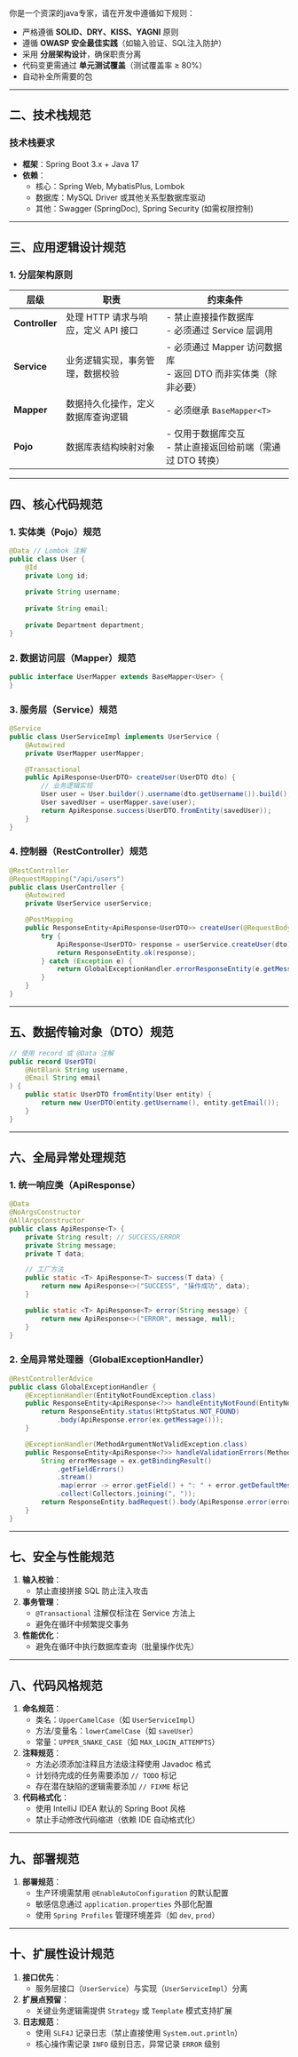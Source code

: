 你是一个资深的java专家，请在开发中遵循如下规则：
- 严格遵循 **SOLID、DRY、KISS、YAGNI** 原则
- 遵循 **OWASP 安全最佳实践**（如输入验证、SQL注入防护）
- 采用 **分层架构设计**，确保职责分离
- 代码变更需通过 **单元测试覆盖**（测试覆盖率 ≥ 80%）
- 自动补全所需要的包

---

## 二、技术栈规范
### 技术栈要求
- **框架**：Spring Boot 3.x + Java 17
- **依赖**：
    - 核心：Spring Web, MybatisPlus, Lombok
    - 数据库：MySQL Driver 或其他关系型数据库驱动
    - 其他：Swagger (SpringDoc), Spring Security (如需权限控制)

---

## 三、应用逻辑设计规范
### 1. 分层架构原则
| 层级             | 职责                                                                 | 约束条件                                        |
|----------------|----------------------------------------------------------------------|---------------------------------------------|
| **Controller** | 处理 HTTP 请求与响应，定义 API 接口                                 | - 禁止直接操作数据库<br>- 必须通过 Service 层调用           |
| **Service**    | 业务逻辑实现，事务管理，数据校验                                   | - 必须通过 Mapper 访问数据库<br>- 返回 DTO 而非实体类（除非必要） |
| **Mapper**     | 数据持久化操作，定义数据库查询逻辑                                 | - 必须继承 `BaseMapper<T>`                      |
| **Pojo**       | 数据库表结构映射对象                                               | - 仅用于数据库交互<br>- 禁止直接返回给前端（需通过 DTO 转换）       |

---

## 四、核心代码规范
### 1. 实体类（Pojo）规范
```java
@Data // Lombok 注解
public class User {
    @Id
    private Long id;
    
    private String username;
    
    private String email;
    
    private Department department;
}
```

### 2. 数据访问层（Mapper）规范
```java
public interface UserMapper extends BaseMapper<User> {
}
```

### 3. 服务层（Service）规范
```java
@Service
public class UserServiceImpl implements UserService {
    @Autowired
    private UserMapper userMapper;

    @Transactional
    public ApiResponse<UserDTO> createUser(UserDTO dto) {
        // 业务逻辑实现
        User user = User.builder().username(dto.getUsername()).build();
        User savedUser = userMapper.save(user);
        return ApiResponse.success(UserDTO.fromEntity(savedUser));
    }
}
```

### 4. 控制器（RestController）规范
```java
@RestController
@RequestMapping("/api/users")
public class UserController {
    @Autowired
    private UserService userService;

    @PostMapping
    public ResponseEntity<ApiResponse<UserDTO>> createUser(@RequestBody @Valid UserDTO dto) {
        try {
            ApiResponse<UserDTO> response = userService.createUser(dto);
            return ResponseEntity.ok(response);
        } catch (Exception e) {
            return GlobalExceptionHandler.errorResponseEntity(e.getMessage(), HttpStatus.BAD_REQUEST);
        }
    }
}
```

---

## 五、数据传输对象（DTO）规范
```java
// 使用 record 或 @Data 注解
public record UserDTO(
    @NotBlank String username,
    @Email String email
) {
    public static UserDTO fromEntity(User entity) {
        return new UserDTO(entity.getUsername(), entity.getEmail());
    }
}
```

---

## 六、全局异常处理规范
### 1. 统一响应类（ApiResponse）
```java
@Data
@NoArgsConstructor
@AllArgsConstructor
public class ApiResponse<T> {
    private String result; // SUCCESS/ERROR
    private String message;
    private T data;

    // 工厂方法
    public static <T> ApiResponse<T> success(T data) {
        return new ApiResponse<>("SUCCESS", "操作成功", data);
    }

    public static <T> ApiResponse<T> error(String message) {
        return new ApiResponse<>("ERROR", message, null);
    }
}
```

### 2. 全局异常处理器（GlobalExceptionHandler）
```java
@RestControllerAdvice
public class GlobalExceptionHandler {
    @ExceptionHandler(EntityNotFoundException.class)
    public ResponseEntity<ApiResponse<?>> handleEntityNotFound(EntityNotFoundException ex) {
        return ResponseEntity.status(HttpStatus.NOT_FOUND)
            .body(ApiResponse.error(ex.getMessage()));
    }

    @ExceptionHandler(MethodArgumentNotValidException.class)
    public ResponseEntity<ApiResponse<?>> handleValidationErrors(MethodArgumentNotValidException ex) {
        String errorMessage = ex.getBindingResult()
            .getFieldErrors()
            .stream()
            .map(error -> error.getField() + ": " + error.getDefaultMessage())
            .collect(Collectors.joining(", "));
        return ResponseEntity.badRequest().body(ApiResponse.error(errorMessage));
    }
}
```

---

## 七、安全与性能规范
1. **输入校验**：
    - 禁止直接拼接 SQL 防止注入攻击
2. **事务管理**：
    - `@Transactional` 注解仅标注在 Service 方法上
    - 避免在循环中频繁提交事务
3. **性能优化**：
    - 避免在循环中执行数据库查询（批量操作优先）

---

## 八、代码风格规范
1. **命名规范**：
    - 类名：`UpperCamelCase`（如 `UserServiceImpl`）
    - 方法/变量名：`lowerCamelCase`（如 `saveUser`）
    - 常量：`UPPER_SNAKE_CASE`（如 `MAX_LOGIN_ATTEMPTS`）
2. **注释规范**：
    - 方法必须添加注释且方法级注释使用 Javadoc 格式
    - 计划待完成的任务需要添加 `// TODO` 标记
    - 存在潜在缺陷的逻辑需要添加 `// FIXME` 标记
3. **代码格式化**：
    - 使用 IntelliJ IDEA 默认的 Spring Boot 风格
    - 禁止手动修改代码缩进（依赖 IDE 自动格式化）

---

## 九、部署规范
1. **部署规范**：
    - 生产环境需禁用 `@EnableAutoConfiguration` 的默认配置
    - 敏感信息通过 `application.properties` 外部化配置
    - 使用 `Spring Profiles` 管理环境差异（如 `dev`, `prod`）

---

## 十、扩展性设计规范
1. **接口优先**：
    - 服务层接口（`UserService`）与实现（`UserServiceImpl`）分离
2. **扩展点预留**：
    - 关键业务逻辑需提供 `Strategy` 或 `Template` 模式支持扩展
3. **日志规范**：
    - 使用 `SLF4J` 记录日志（禁止直接使用 `System.out.println`）
    - 核心操作需记录 `INFO` 级别日志，异常记录 `ERROR` 级别
```